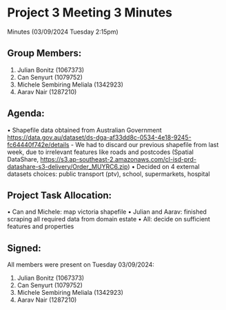 # Project 3 Meeting 3 Minutes
Minutes (03/09/2024 Tuesday 2:15pm)

## Group Members: 
1. Julian Bonitz (1067373)
2. Can Senyurt (1079752)
3. Michele Sembiring Meliala (1342923)
4. Aarav Nair (1287210)

## Agenda:
• Shapefile data obtained from Australian Government https://data.gov.au/dataset/ds-dga-af33dd8c-0534-4e18-9245-fc64440f742e/details 
    - We had to discard our previous shapefile from last week, due to irrelevant features like roads and postcodes (Spatial DataShare, https://s3.ap-southeast-2.amazonaws.com/cl-isd-prd-datashare-s3-delivery/Order_MUYRC6.zip)
• Decided on 4 external datasets choices: public transport (ptv), school, supermarkets, hospital 

## Project Task Allocation:
• Can and Michele: map victoria shapefile 
• Julian and Aarav: finished scraping all required data from domain estate
• All: decide on sufficient features and properties 

## Signed: 
All members were present on Tuesday 03/09/2024:
1. Julian Bonitz (1067373)
2. Can Senyurt (1079752)
3. Michele Sembiring Meliala (1342923)
4. Aarav Nair (1287210)


